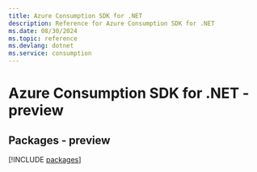 ```yaml
---
title: Azure Consumption SDK for .NET
description: Reference for Azure Consumption SDK for .NET
ms.date: 08/30/2024
ms.topic: reference
ms.devlang: dotnet
ms.service: consumption
---
```

# Azure Consumption SDK for .NET - preview
## Packages - preview
[!INCLUDE [packages](consumption-index.md)]